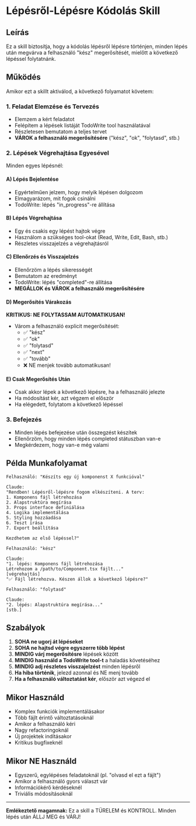 # Lépésről-Lépésre Kódolás Skill

## Leírás
Ez a skill biztosítja, hogy a kódolás lépésről lépésre történjen, minden lépés után megvárva a felhasználó "kész" megerősítését, mielőtt a következő lépéssel folytatnánk.

## Működés

Amikor ezt a skillt aktiválod, a következő folyamatot követem:

### 1. Feladat Elemzése és Tervezés
- Elemzem a kért feladatot
- Felépítem a lépések listáját TodoWrite tool használatával
- Részletesen bemutatom a teljes tervet
- **VÁROK a felhasználó megerősítésére** ("kész", "ok", "folytasd", stb.)

### 2. Lépések Végrehajtása Egyesével

Minden egyes lépésnél:

#### A) Lépés Bejelentése
- Egyértelműen jelzem, hogy melyik lépésen dolgozom
- Elmagyarázom, mit fogok csinálni
- TodoWrite: lépés "in_progress"-re állítása

#### B) Lépés Végrehajtása
- Egy és csakis egy lépést hajtok végre
- Használom a szükséges tool-okat (Read, Write, Edit, Bash, stb.)
- Részletes visszajelzés a végrehajtásról

#### C) Ellenőrzés és Visszajelzés
- Ellenőrzöm a lépés sikerességét
- Bemutatom az eredményt
- TodoWrite: lépés "completed"-re állítása
- **MEGÁLLOK és VÁROK a felhasználó megerősítésére**

#### D) Megerősítés Várakozás
**KRITIKUS: NE FOLYTASSAM AUTOMATIKUSAN!**
- Várom a felhasználó explicit megerősítését:
  - ✅ "kész"
  - ✅ "ok"
  - ✅ "folytasd"
  - ✅ "next"
  - ✅ "tovább"
  - ❌ NE menjek tovább automatikusan!

#### E) Csak Megerősítés Után
- Csak akkor lépek a következő lépésre, ha a felhasználó jelezte
- Ha módosítást kér, azt végzem el először
- Ha elégedett, folytatom a következő lépéssel

### 3. Befejezés
- Minden lépés befejezése után összegzést készítek
- Ellenőrzöm, hogy minden lépés completed státuszban van-e
- Megkérdezem, hogy van-e még valami

## Példa Munkafolyamat

```
Felhasználó: "Készíts egy új komponenst X funkcióval"

Claude:
"Rendben! Lépésről-lépésre fogom elkészíteni. A terv:
1. Komponens fájl létrehozása
2. Alapstruktúra megírása
3. Props interface definiálása
4. Logika implementálása
5. Styling hozzáadása
6. Teszt írása
7. Export beállítása

Kezdhetem az első lépéssel?"

Felhasználó: "kész"

Claude:
"1. lépés: Komponens fájl létrehozása
Létrehozom a /path/to/Component.tsx fájlt..."
[végrehajtás]
"✅ Fájl létrehozva. Készen állok a következő lépésre?"

Felhasználó: "folytasd"

Claude:
"2. lépés: Alapstruktúra megírása..."
[stb.]
```

## Szabályok

1. **SOHA ne ugorj át lépéseket**
2. **SOHA ne hajtsd végre egyszerre több lépést**
3. **MINDIG várj megerősítésre** lépések között
4. **MINDIG használd a TodoWrite tool-t** a haladás követéséhez
5. **MINDIG adj részletes visszajelzést** minden lépésről
6. **Ha hiba történik**, jelezd azonnal és NE menj tovább
7. **Ha a felhasználó változtatást kér**, először azt végezd el

## Mikor Használd

- Komplex funkciók implementálásakor
- Több fájlt érintő változtatásoknál
- Amikor a felhasználó kéri
- Nagy refactoringoknál
- Új projektek indításakor
- Kritikus bugfixeknél

## Mikor NE Használd

- Egyszerű, egylépéses feladatoknál (pl. "olvasd el ezt a fájlt")
- Amikor a felhasználó gyors választ vár
- Információkérő kérdéseknél
- Triviális módosításoknál

---

**Emlékeztető magamnak:** Ez a skill a TÜRELEM és KONTROLL. Minden lépés után ÁLLJ MEG és VÁRJ!
